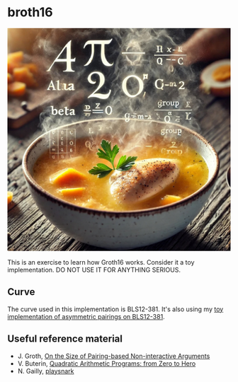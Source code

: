 # broth16

![](./broth16.jpg)

This is an exercise to learn how Groth16 works. Consider it a toy implementation. DO NOT USE IT FOR ANYTHING SERIOUS.

## Curve

The curve used in this implementation is BLS12-381. It's also using my [toy implementation of asymmetric pairings on BLS12-381](https://github.com/kevincharm/blstoise).

## Useful reference material

-   J. Groth, [On the Size of Pairing-based Non-interactive Arguments](https://eprint.iacr.org/2016/260.pdf)
-   V. Buterin, [Quadratic Arithmetic Programs: from Zero to Hero](https://medium.com/@VitalikButerin/quadratic-arithmetic-programs-from-zero-to-hero-f6d558cea649)
-   N. Gailly, [playsnark](https://github.com/nikkolasg/playsnark)
